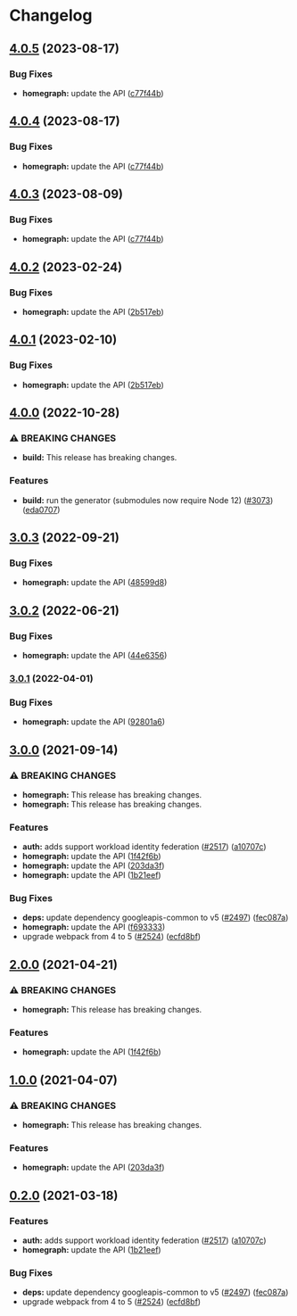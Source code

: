 # Changelog

## [4.0.5](https://github.com/googleapis/google-api-nodejs-client/compare/homegraph-v4.0.4...homegraph-v4.0.5) (2023-08-17)


### Bug Fixes

* **homegraph:** update the API ([c77f44b](https://github.com/googleapis/google-api-nodejs-client/commit/c77f44b7261067aa3be70477f880613e4082292d))

## [4.0.4](https://github.com/googleapis/google-api-nodejs-client/compare/homegraph-v4.0.3...homegraph-v4.0.4) (2023-08-17)


### Bug Fixes

* **homegraph:** update the API ([c77f44b](https://github.com/googleapis/google-api-nodejs-client/commit/c77f44b7261067aa3be70477f880613e4082292d))

## [4.0.3](https://github.com/googleapis/google-api-nodejs-client/compare/homegraph-v4.0.2...homegraph-v4.0.3) (2023-08-09)


### Bug Fixes

* **homegraph:** update the API ([c77f44b](https://github.com/googleapis/google-api-nodejs-client/commit/c77f44b7261067aa3be70477f880613e4082292d))

## [4.0.2](https://github.com/googleapis/google-api-nodejs-client/compare/homegraph-v4.0.1...homegraph-v4.0.2) (2023-02-24)


### Bug Fixes

* **homegraph:** update the API ([2b517eb](https://github.com/googleapis/google-api-nodejs-client/commit/2b517ebc327ab6f445f5a5594acb2c3bb37bfa8a))

## [4.0.1](https://github.com/googleapis/google-api-nodejs-client/compare/homegraph-v4.0.0...homegraph-v4.0.1) (2023-02-10)


### Bug Fixes

* **homegraph:** update the API ([2b517eb](https://github.com/googleapis/google-api-nodejs-client/commit/2b517ebc327ab6f445f5a5594acb2c3bb37bfa8a))

## [4.0.0](https://github.com/googleapis/google-api-nodejs-client/compare/homegraph-v3.0.3...homegraph-v4.0.0) (2022-10-28)


### ⚠ BREAKING CHANGES

* **build:** This release has breaking changes.

### Features

* **build:** run the generator (submodules now require Node 12) ([#3073](https://github.com/googleapis/google-api-nodejs-client/issues/3073)) ([eda0707](https://github.com/googleapis/google-api-nodejs-client/commit/eda07079dadab46a80b6f9ede618f4f43030169e))

## [3.0.3](https://github.com/googleapis/google-api-nodejs-client/compare/homegraph-v3.0.2...homegraph-v3.0.3) (2022-09-21)


### Bug Fixes

* **homegraph:** update the API ([48599d8](https://github.com/googleapis/google-api-nodejs-client/commit/48599d8c72a9ffa137dd0c40a68613a5e68cbf74))

## [3.0.2](https://github.com/googleapis/google-api-nodejs-client/compare/homegraph-v3.0.1...homegraph-v3.0.2) (2022-06-21)


### Bug Fixes

* **homegraph:** update the API ([44e6356](https://github.com/googleapis/google-api-nodejs-client/commit/44e635613163b33b0bc30f73ad5582a9632bbec1))

### [3.0.1](https://github.com/googleapis/google-api-nodejs-client/compare/homegraph-v3.0.0...homegraph-v3.0.1) (2022-04-01)


### Bug Fixes

* **homegraph:** update the API ([92801a6](https://github.com/googleapis/google-api-nodejs-client/commit/92801a65bfb824048bf730ab07193633e7283800))

## [3.0.0](https://www.github.com/googleapis/google-api-nodejs-client/compare/homegraph-v2.0.0...homegraph-v3.0.0) (2021-09-14)


### ⚠ BREAKING CHANGES

* **homegraph:** This release has breaking changes.
* **homegraph:** This release has breaking changes.

### Features

* **auth:** adds support workload identity federation ([#2517](https://www.github.com/googleapis/google-api-nodejs-client/issues/2517)) ([a10707c](https://www.github.com/googleapis/google-api-nodejs-client/commit/a10707c477759e7c9ef6360a2fe800856fb600c1))
* **homegraph:** update the API ([1f42f6b](https://www.github.com/googleapis/google-api-nodejs-client/commit/1f42f6b5ed952b3201a205113c2cf48a23ed49d1))
* **homegraph:** update the API ([203da3f](https://www.github.com/googleapis/google-api-nodejs-client/commit/203da3fade97c3a9428d7ff9932ea4243dd07633))
* **homegraph:** update the API ([1b21eef](https://www.github.com/googleapis/google-api-nodejs-client/commit/1b21eef87dd757fc35f0ea70c724decd90f5f5e3))


### Bug Fixes

* **deps:** update dependency googleapis-common to v5 ([#2497](https://www.github.com/googleapis/google-api-nodejs-client/issues/2497)) ([fec087a](https://www.github.com/googleapis/google-api-nodejs-client/commit/fec087abcf3d994dd41c3ffa0a0c12b1f9f09dae))
* **homegraph:** update the API ([f693333](https://www.github.com/googleapis/google-api-nodejs-client/commit/f693333915564bc43122efb36d784f87f89d98fc))
* upgrade webpack from 4 to 5  ([#2524](https://www.github.com/googleapis/google-api-nodejs-client/issues/2524)) ([ecfd8bf](https://www.github.com/googleapis/google-api-nodejs-client/commit/ecfd8bfcd06e1beabff7ec9a8c4000222379eb8d))

## [2.0.0](https://www.github.com/googleapis/google-api-nodejs-client/compare/homegraph-v1.0.0...homegraph-v2.0.0) (2021-04-21)


### ⚠ BREAKING CHANGES

* **homegraph:** This release has breaking changes.

### Features

* **homegraph:** update the API ([1f42f6b](https://www.github.com/googleapis/google-api-nodejs-client/commit/1f42f6b5ed952b3201a205113c2cf48a23ed49d1))

## [1.0.0](https://www.github.com/googleapis/google-api-nodejs-client/compare/homegraph-v0.2.0...homegraph-v1.0.0) (2021-04-07)


### ⚠ BREAKING CHANGES

* **homegraph:** This release has breaking changes.

### Features

* **homegraph:** update the API ([203da3f](https://www.github.com/googleapis/google-api-nodejs-client/commit/203da3fade97c3a9428d7ff9932ea4243dd07633))

## [0.2.0](https://www.github.com/googleapis/google-api-nodejs-client/compare/homegraph-v0.1.0...homegraph-v0.2.0) (2021-03-18)


### Features

* **auth:** adds support workload identity federation ([#2517](https://www.github.com/googleapis/google-api-nodejs-client/issues/2517)) ([a10707c](https://www.github.com/googleapis/google-api-nodejs-client/commit/a10707c477759e7c9ef6360a2fe800856fb600c1))
* **homegraph:** update the API ([1b21eef](https://www.github.com/googleapis/google-api-nodejs-client/commit/1b21eef87dd757fc35f0ea70c724decd90f5f5e3))


### Bug Fixes

* **deps:** update dependency googleapis-common to v5 ([#2497](https://www.github.com/googleapis/google-api-nodejs-client/issues/2497)) ([fec087a](https://www.github.com/googleapis/google-api-nodejs-client/commit/fec087abcf3d994dd41c3ffa0a0c12b1f9f09dae))
* upgrade webpack from 4 to 5  ([#2524](https://www.github.com/googleapis/google-api-nodejs-client/issues/2524)) ([ecfd8bf](https://www.github.com/googleapis/google-api-nodejs-client/commit/ecfd8bfcd06e1beabff7ec9a8c4000222379eb8d))
